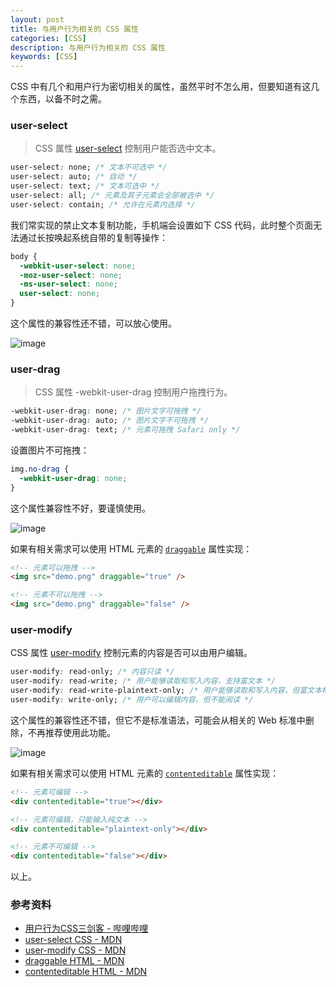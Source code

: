 ```yaml
---
layout: post
title: 与用户行为相关的 CSS 属性
categories: [CSS]
description: 与用户行为相关的 CSS 属性
keywords: [CSS]
---
```


CSS 中有几个和用户行为密切相关的属性，虽然平时不怎么用，但要知道有这几个东西，以备不时之需。

### user-select

> CSS 属性 [user-select](https://developer.mozilla.org/zh-CN/docs/Web/CSS/user-select) 控制用户能否选中文本。

```css
user-select: none; /* 文本不可选中 */
user-select: auto; /* 自动 */
user-select: text; /* 文本可选中 */
user-select: all; /* 元素及其子元素会全部被选中 */
user-select: contain; /* 允许在元素内选择 */
```

我们常实现的禁止文本复制功能，手机端会设置如下 CSS 代码，此时整个页面无法通过长按唤起系统自带的复制等操作：

```css
body {
  -webkit-user-select: none;
  -moz-user-select: none;
  -ms-user-select: none;
  user-select: none;
}
```

这个属性的兼容性还不错，可以放心使用。

![image](https://fehub.net/images/posts/2022/user-behavior-css-1.png)

### user-drag

> CSS 属性 -webkit-user-drag 控制用户拖拽行为。

```css
-webkit-user-drag: none; /* 图片文字可拖拽 */
-webkit-user-drag: auto; /* 图片文字不可拖拽 */
-webkit-user-drag: text; /* 元素可拖拽 Safari only */
```

设置图片不可拖拽：

```css
img.no-drag {
  -webkit-user-drag: none;
}
```

这个属性兼容性不好，要谨慎使用。

![image](https://fehub.net/images/posts/2022/user-behavior-css-2.png)

如果有相关需求可以使用 HTML 元素的 [`draggable`](https://developer.mozilla.org/en-US/docs/Web/HTML/Global_attributes/draggable) 属性实现：

```html
<!-- 元素可以拖拽 -->
<img src="demo.png" draggable="true" />

<!-- 元素不可以拖拽 -->
<img src="demo.png" draggable="false" />
```

### user-modify

CSS 属性 [user-modify](https://developer.mozilla.org/en-US/docs/Web/CSS/user-modify) 控制元素的内容是否可以由用户编辑。

```css
user-modify: read-only; /* 内容只读 */
user-modify: read-write; /* 用户能够读取和写入内容，支持富文本 */
user-modify: read-write-plaintext-only; /* 用户能够读取和写入内容，但富文本格式将丢失 */
user-modify: write-only; /* 用户可以编辑内容，但不能阅读 */
```

这个属性的兼容性还不错，但它不是标准语法，可能会从相关的 Web 标准中删除，不再推荐使用此功能。

![image](https://fehub.net/images/posts/2022/user-behavior-css-3.png)

如果有相关需求可以使用 HTML 元素的 [`contenteditable`](https://developer.mozilla.org/en-US/docs/Web/HTML/Global_attributes/contenteditable) 属性实现：

```html
<!-- 元素可编辑 -->
<div contenteditable="true"></div>

<!-- 元素可编辑，只能输入纯文本 -->
<div contenteditable="plaintext-only"></div>

<!-- 元素不可编辑 -->
<div contenteditable="false"></div>
```

以上。

### 参考资料

- [用户行为CSS三剑客 - 哔哩哔哩](https://b23.tv/C17dK3j)
- [user-select CSS - MDN](https://developer.mozilla.org/zh-CN/docs/Web/CSS/user-select)
- [user-modify CSS - MDN](https://developer.mozilla.org/en-US/docs/Web/CSS/user-modify)
- [draggable HTML - MDN](https://developer.mozilla.org/en-US/docs/Web/HTML/Global_attributes/draggable)
- [contenteditable HTML - MDN](https://developer.mozilla.org/en-US/docs/Web/HTML/Global_attributes/contenteditable)
